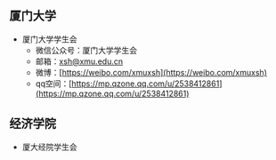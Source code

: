 ## 厦门大学

- 厦门大学学生会
  - 微信公众号：厦门大学学生会
  - 邮箱：xsh@xmu.edu.cn
  - 微博：[https://weibo.com/xmuxsh](https://weibo.com/xmuxsh)
  - qq空间：[https://mp.qzone.qq.com/u/2538412861](https://mp.qzone.qq.com/u/2538412861)

## 经济学院

- 厦大经院学生会

